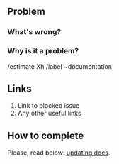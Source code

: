 ## Problem

### What's wrong?

### Why is it a problem?

/estimate Xh
/label ~documentation


## Links

1. Link to blocked issue
2. Any other useful links


## How to complete

Please, read below: [updating docs](https://github.com/wemake-services/meta/wiki/How-tasks-are-assigned#i-can-not-find-any-information-in-any-of-these-sources).
